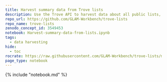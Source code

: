 ```yaml
---
title: Harvest summary data from Trove lists
description: Use the Trove API to harvest data about all public lists, then extract some summary data and explore a few different techniques to analyse the complete dataset.
repo_url: https://github.com/GLAM-Workbench/trove-lists
repo_name: trove-lists
zenodo_concept_id: 3549453
notebook: Harvest-summary-data-from-lists.ipynb
tags:
  - data harvesting
hide:
  - toc
rocrate: https://raw.githubusercontent.com/GLAM-Workbench/trove-lists/master/ro-crate-metadata.json
page_type: notebook
---
```


{% include "notebook.md" %}